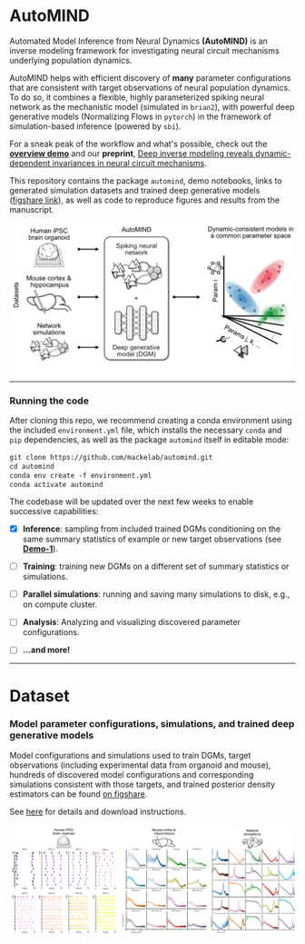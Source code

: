 # AutoMIND

Automated Model Inference from Neural Dynamics **(AutoMIND)** is an inverse modeling framework for investigating neural circuit mechanisms underlying population dynamics.

AutoMIND helps with efficient discovery of **many** parameter configurations that are consistent with target observations of neural population dynamics. To do so, it combines a flexible, highly parameterized spiking neural network as the mechanistic model (simulated in `brian2`), with powerful deep generative models (Normalizing Flows in `pytorch`) in the framework of simulation-based inference (powered by `sbi`).

For a sneak peak of the workflow and what's possible, check out the [**overview demo**](./notebooks/demo-1_automind_inference_workflow.ipynb) and our **preprint**, [Deep inverse modeling reveals dynamic-dependent invariances in neural circuit mechanisms](https://www.biorxiv.org/content/10.1101/2024.08.21.608969v1).

This repository contains the package `automind`, demo notebooks, links to generated simulation datasets and trained deep generative models ([figshare link](https://figshare.com/s/3f1467f8fb0f328aed16)), as well as code to reproduce figures and results from the manuscript.

![](./assets/img/overview_gh.png)

---

### Running the code
After cloning this repo, we recommend creating a conda environment using the included `environment.yml` file, which installs the necessary `conda` and `pip` dependencies, as well as the package `automind` itself in editable mode:

```
git clone https://github.com/mackelab/automind.git
cd automind
conda env create -f environment.yml
conda activate automind
```

The codebase will be updated over the next few weeks to enable successive capabilities:
- [x]  **Inference**: sampling from included trained DGMs conditioning on the same summary statistics of example or new target observations (see [**Demo-1**](./notebooks/demo-1_automind_inference_workflow.ipynb)).
- [ ]  **Training**: training new DGMs on a different set of summary statistics or simulations.
- [ ]  **Parallel simulations**: running and saving many simulations to disk, e.g., on compute cluster.
- [ ]  **Analysis**: Analyzing and visualizing discovered parameter configurations.
- [ ]  **...and more!**




---
# Dataset
### Model parameter configurations, simulations, and trained deep generative models
Model configurations and simulations used to train DGMs, target observations (including experimental data from organoid and mouse), hundreds of discovered model configurations and corresponding simulations consistent with those targets, and trained posterior density estimators can be found [on figshare](https://figshare.com/s/3f1467f8fb0f328aed16). 

See [here](./datasets/README.md) for details and download instructions.

![](./assets/img/predictives.png)